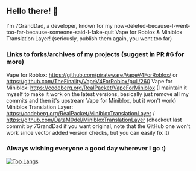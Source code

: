 ## Hello there! 👋

I'm 7GrandDad, a developer, known for my now-deleted-because-I-went-too-far-because-someone-said-I-fake-quit Vape for Roblox & Miniblox Translation Layer!
(seriously, publish them again, you went too far)

### Links to forks/archives of my projects (suggest in PR #6 for more)

Vape for Roblox: https://github.com/pirateware/VapeV4ForRoblox/ or https://github.com/TheFinality/VapeV4ForRoblox/pull/260
Vape for Miniblox: https://codeberg.org/RealPacket/VapeForMiniblox (I maintain it myself to make it work on the latest versions, basically just remove all my commits and then it's upstream Vape for Miniblox, but it won't work)
Miniblox Translation Layer: https://codeberg.org/RealPacket/MinibloxTranslationLayer / https://github.com/DataM0del/MinibloxTranslationLayer (checkout last commit by 7GrandDad if you want original, note that the GitHub one won't work since vector added version checks, but you can easily fix it)

### Always wishing everyone a good day wherever I go :)

[![Top Langs](https://github-readme-stats.vercel.app/api/top-langs/?username=7granddadpgn&langs_count=8&theme=radical)](https://github.com/anuraghazra/github-readme-stats)
